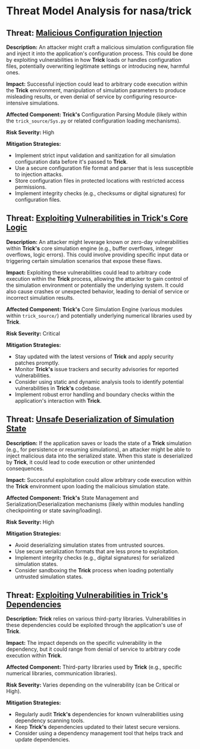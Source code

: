 # Threat Model Analysis for nasa/trick

## Threat: [Malicious Configuration Injection](./threats/malicious_configuration_injection.md)

**Description:** An attacker might craft a malicious simulation configuration file and inject it into the application's configuration process. This could be done by exploiting vulnerabilities in how **Trick** loads or handles configuration files, potentially overwriting legitimate settings or introducing new, harmful ones.

**Impact:** Successful injection could lead to arbitrary code execution within the **Trick** environment, manipulation of simulation parameters to produce misleading results, or even denial of service by configuring resource-intensive simulations.

**Affected Component:** **Trick's** Configuration Parsing Module (likely within the `trick_source/Sys.py` or related configuration loading mechanisms).

**Risk Severity:** High

**Mitigation Strategies:**
* Implement strict input validation and sanitization for all simulation configuration data before it's passed to **Trick**.
* Use a secure configuration file format and parser that is less susceptible to injection attacks.
* Store configuration files in protected locations with restricted access permissions.
* Implement integrity checks (e.g., checksums or digital signatures) for configuration files.

## Threat: [Exploiting Vulnerabilities in Trick's Core Logic](./threats/exploiting_vulnerabilities_in_trick's_core_logic.md)

**Description:** An attacker might leverage known or zero-day vulnerabilities within **Trick's** core simulation engine (e.g., buffer overflows, integer overflows, logic errors). This could involve providing specific input data or triggering certain simulation scenarios that expose these flaws.

**Impact:** Exploiting these vulnerabilities could lead to arbitrary code execution within the **Trick** process, allowing the attacker to gain control of the simulation environment or potentially the underlying system. It could also cause crashes or unexpected behavior, leading to denial of service or incorrect simulation results.

**Affected Component:** **Trick's** Core Simulation Engine (various modules within `trick_source/`) and potentially underlying numerical libraries used by **Trick**.

**Risk Severity:** Critical

**Mitigation Strategies:**
* Stay updated with the latest versions of **Trick** and apply security patches promptly.
* Monitor **Trick's** issue trackers and security advisories for reported vulnerabilities.
* Consider using static and dynamic analysis tools to identify potential vulnerabilities in **Trick's** codebase.
* Implement robust error handling and boundary checks within the application's interaction with **Trick**.

## Threat: [Unsafe Deserialization of Simulation State](./threats/unsafe_deserialization_of_simulation_state.md)

**Description:** If the application saves or loads the state of a **Trick** simulation (e.g., for persistence or resuming simulations), an attacker might be able to inject malicious data into the serialized state. When this state is deserialized by **Trick**, it could lead to code execution or other unintended consequences.

**Impact:** Successful exploitation could allow arbitrary code execution within the **Trick** environment upon loading the malicious simulation state.

**Affected Component:** **Trick's** State Management and Serialization/Deserialization mechanisms (likely within modules handling checkpointing or state saving/loading).

**Risk Severity:** High

**Mitigation Strategies:**
* Avoid deserializing simulation states from untrusted sources.
* Use secure serialization formats that are less prone to exploitation.
* Implement integrity checks (e.g., digital signatures) for serialized simulation states.
* Consider sandboxing the **Trick** process when loading potentially untrusted simulation states.

## Threat: [Exploiting Vulnerabilities in Trick's Dependencies](./threats/exploiting_vulnerabilities_in_trick's_dependencies.md)

**Description:** **Trick** relies on various third-party libraries. Vulnerabilities in these dependencies could be exploited through the application's use of **Trick**.

**Impact:** The impact depends on the specific vulnerability in the dependency, but it could range from denial of service to arbitrary code execution within **Trick**.

**Affected Component:** Third-party libraries used by **Trick** (e.g., specific numerical libraries, communication libraries).

**Risk Severity:** Varies depending on the vulnerability (can be Critical or High).

**Mitigation Strategies:**
* Regularly audit **Trick's** dependencies for known vulnerabilities using dependency scanning tools.
* Keep **Trick's** dependencies updated to their latest secure versions.
* Consider using a dependency management tool that helps track and update dependencies.

